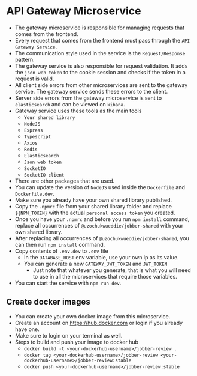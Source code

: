 # API Gateway Microservice

- The gateway microservice is responsible for managing requests that comes from the frontend.
- Every request that comes from the frontend must pass through the `API Gateway Service`.
- The communication style used in the service is the `Request/Response` pattern.
- The gateway service is also responsible for request validation. It adds the `json web token` to the cookie session and checks if the token in a request is valid.
- All client side errors from other microservices are sent to the gateway service. The gateway service sends these errors to the client.
- Server side errors from the gateway microservice is sent to `elasticsearch` and can be viewed on `kibana`.
- Gateway service uses these tools as the main tools
  - `Your shared library`
  - `NodeJS`
  - `Express`
  - `Typescript`
  - `Axios`
  - `Redis`
  - `Elasticsearch`
  - `Json web token`
  - `SocketIO`
  - `SocketIO client`
- There are other packages that are used.
- You can update the version of `NodeJS` used inside the `Dockerfile` and `Dockerfile.dev`.
- Make sure you already have your own shared library published.
- Copy the `.npmrc` file from your shared library folder and replace `${NPM_TOKEN}` with the actual `personal access token` you created.
- Once you have your `.npmrc` and before you run `npm install` command, replace all occurrences of `@uzochukwueddie/jobber-shared` with your own shared library.
- After replacing all occurrences of `@uzochukwueddie/jobber-shared`, you can then run `npm install` command.
- Copy contents of `.env.dev` to `.env` file
  - In the `DATABASE_HOST` env variable, use your own ip as its value.
  - You can generate a new `GATEWAY_JWT_TOKEN` and `JWT_TOKEN`
    - Just note that whatever you generate, that is what you will need to use in all the microservices that require those variables.
- You can start the service with `npm run dev`.

## Create docker images

- You can create your own docker image from this microservice.
- Create an account on <https://hub.docker.com> or login if you already have one.
- Make sure to login on your terminal as well.
- Steps to build and push your image to docker hub
  - `docker build -t <your-dockerhub-username>/jobber-review .`
  - `docker tag <your-dockerhub-username>/jobber-review <your-dockerhub-username>/jobber-review:stable`
  - `docker push <your-dockerhub-username>/jobber-review:stable`
